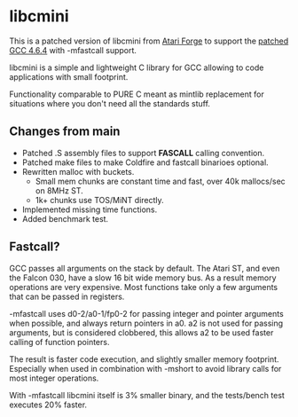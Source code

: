 libcmini
========

This is a patched version of libcmini from [Atari Forge](http://www.atariforge.org/gf/project/libcmini/) 
to support the [patched GCC 4.6.4](https://github.com/PeyloW/gcc-4.6.4) with -mfastcall support.

libcmini is a simple and lightweight C library for GCC allowing to code applications with small footprint.

Functionality comparable to PURE C meant as mintlib replacement for situations where you don't need all the standards stuff.

Changes from main
-----------------
* Patched .S assembly files to support __FASCALL__ calling convention.
* Patched make files to make Coldfire and fastcall binarioes optional.
* Rewritten malloc with buckets.
	 - Small mem chunks are constant time and fast, over 40k mallocs/sec on 8MHz ST.
	 - 1k+ chunks use TOS/MiNT directly.
* Implemented missing time functions.
* Added benchmark test.

Fastcall?
---------
GCC passes all arguments on the stack by default. The Atari ST, and even the Falcon 030, have a slow 16 bit wide memory bus.
As a result memory operations are very expensive. Most functions take only a few arguments that can be passed in registers.

-mfastcall uses d0-2/a0-1/fp0-2 for passing integer and pointer arguments when possible, and always return pointers in a0.
a2 is not used for passing arguments, but is considered clobbered, this allows a2 to be used faster calling of function pointers.

The result is faster code execution, and slightly smaller memory footprint. Especially when used in combination with -mshort to 
avoid library calls for most integer operations.

With -mfastcall libcmini itself is 3% smaller binary, and the tests/bench test executes 20% faster. 
